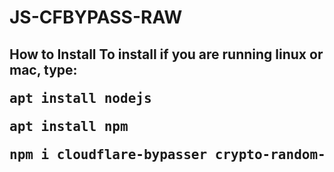 # JS-CFBYPASS-RAW
<h2>How to Install<h2\>
  To install if you are running linux or mac, type:
<pre>apt install nodejs</pre>
<pre>apt install npm</pre> 
<pre>npm i cloudflare-bypasser crypto-random-string</pre>  
